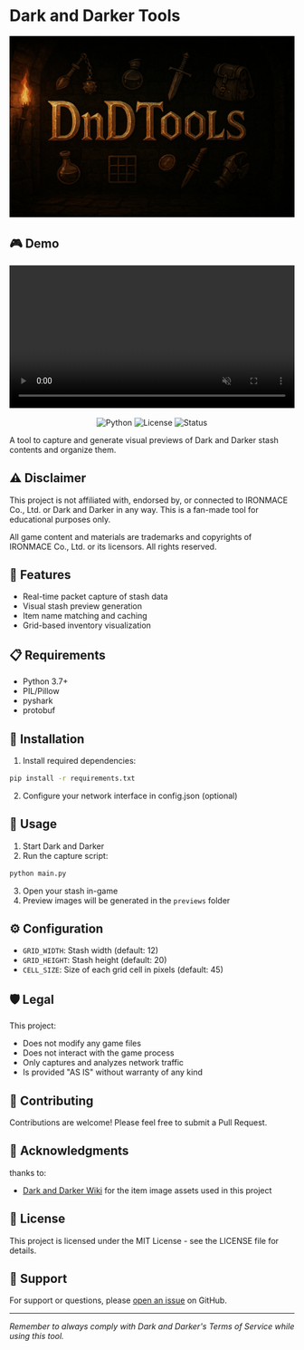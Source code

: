 # Dark and Darker Tools

<p align="center">
  <img src="assets/banner.jpg" alt="DnDTools Banner" width="640" height="320">
</p>

## 🎮 Demo

<p align="center">
  <video src="https://github.com/user-attachments/assets/84e1ba79-fa67-420b-bb62-493fd7ed21fd" controls autoplay loop muted width="100%"></video>
</p>

<p align="center">
  <img src="https://img.shields.io/badge/python-3.7+-blue.svg" alt="Python">
  <img src="https://img.shields.io/badge/license-MIT-green.svg" alt="License">
  <img src="https://img.shields.io/badge/status-beta-orange.svg" alt="Status">
</p>


A tool to capture and generate visual previews of Dark and Darker stash contents and organize them.

## ⚠️ Disclaimer

This project is not affiliated with, endorsed by, or connected to IRONMACE Co., Ltd. or Dark and Darker in any way. This is a fan-made tool for educational purposes only.

All game content and materials are trademarks and copyrights of IRONMACE Co., Ltd. or its licensors. All rights reserved.

## 🚀 Features

- Real-time packet capture of stash data
- Visual stash preview generation
- Item name matching and caching
- Grid-based inventory visualization

## 📋 Requirements

- Python 3.7+
- PIL/Pillow
- pyshark
- protobuf

## 🔧 Installation

1. Install required dependencies:
```bash
pip install -r requirements.txt
```
2. Configure your network interface in config.json (optional)

## 📖 Usage

1. Start Dark and Darker
2. Run the capture script:
```bash
python main.py
```
3. Open your stash in-game
4. Preview images will be generated in the `previews` folder

## ⚙️ Configuration

- `GRID_WIDTH`: Stash width (default: 12)
- `GRID_HEIGHT`: Stash height (default: 20)
- `CELL_SIZE`: Size of each grid cell in pixels (default: 45)

## 🛡️ Legal

This project:
- Does not modify any game files
- Does not interact with the game process
- Only captures and analyzes network traffic
- Is provided "AS IS" without warranty of any kind

## 🤝 Contributing

Contributions are welcome! Please feel free to submit a Pull Request.

## 🙏 Acknowledgments

thanks to:
- [Dark and Darker Wiki](https://darkanddarker.wiki.spellsandguns.com) for the item image assets used in this project

## 📄 License

This project is licensed under the MIT License - see the LICENSE file for details.

## 💬 Support

For support or questions, please [open an issue](https://github.com/Beelzebub2/darkanddarker-stash-preview/issues) on GitHub.

---
*Remember to always comply with Dark and Darker's Terms of Service while using this tool.*
